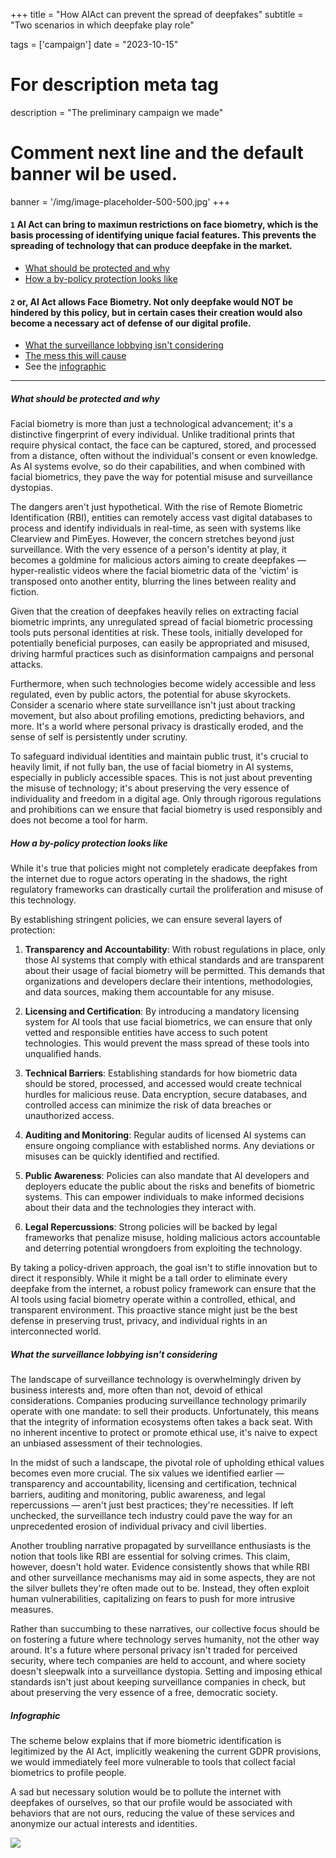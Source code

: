 +++
title = "How AIAct can prevent the spread of deepfakes"
subtitle = "Two scenarios in which deepfake play role"

tags = ['campaign']
date = "2023-10-15"

# For description meta tag
description = "The preliminary campaign we made"

# Comment next line and the default banner wil be used.
banner = '/img/image-placeholder-500-500.jpg'
+++

#### `1` AI Act can bring to maximun restrictions on face biometry, which is the basis processing of identifying unique facial features. This prevents the spreading of technology that can produce deepfake in the market.

* [What should be protected and why](/blog/why-deepfake#what-should-be-protected-and-why)
* [How a by-policy protection looks like](/blog/why-deepfake#how-a-by-policy-protection-looks-like)

#### `2` or, AI Act allows Face Biometry. Not only deepfake would NOT be hindered by this policy, but in certain cases their creation would also become a necessary act of defense of our digital profile.

* [What the surveillance lobbying isn't considering](/blog/why-deepfake#what-the-surveillance-lobbying-isnt-considering)
* [The mess this will cause](/blog/why-deepfake/#the-mess-this-will-cause)
* See the [infographic](/blog/why-deepfake#infographic)

---

##### What should be protected and why

Facial biometry is more than just a technological advancement; it's a distinctive fingerprint of every individual. Unlike traditional prints that require physical contact, the face can be captured, stored, and processed from a distance, often without the individual's consent or even knowledge. As AI systems evolve, so do their capabilities, and when combined with facial biometrics, they pave the way for potential misuse and surveillance dystopias.

The dangers aren't just hypothetical. With the rise of Remote Biometric Identification (RBI), entities can remotely access vast digital databases to process and identify individuals in real-time, as seen with systems like Clearview and PimEyes. However, the concern stretches beyond just surveillance. With the very essence of a person's identity at play, it becomes a goldmine for malicious actors aiming to create deepfakes — hyper-realistic videos where the facial biometric data of the 'victim' is transposed onto another entity, blurring the lines between reality and fiction.

Given that the creation of deepfakes heavily relies on extracting facial biometric imprints, any unregulated spread of facial biometric processing tools puts personal identities at risk. These tools, initially developed for potentially beneficial purposes, can easily be appropriated and misused, driving harmful practices such as disinformation campaigns and personal attacks.

Furthermore, when such technologies become widely accessible and less regulated, even by public actors, the potential for abuse skyrockets. Consider a scenario where state surveillance isn't just about tracking movement, but also about profiling emotions, predicting behaviors, and more. It's a world where personal privacy is drastically eroded, and the sense of self is persistently under scrutiny.

To safeguard individual identities and maintain public trust, it's crucial to heavily limit, if not fully ban, the use of facial biometry in AI systems, especially in publicly accessible spaces. This is not just about preventing the misuse of technology; it's about preserving the very essence of individuality and freedom in a digital age. Only through rigorous regulations and prohibitions can we ensure that facial biometry is used responsibly and does not become a tool for harm.

##### How a by-policy protection looks like

While it's true that policies might not completely eradicate deepfakes from the internet due to rogue actors operating in the shadows, the right regulatory frameworks can drastically curtail the proliferation and misuse of this technology.

By establishing stringent policies, we can ensure several layers of protection:

1. **Transparency and Accountability**: With robust regulations in place, only those AI systems that comply with ethical standards and are transparent about their usage of facial biometry will be permitted. This demands that organizations and developers declare their intentions, methodologies, and data sources, making them accountable for any misuse.

2. **Licensing and Certification**: By introducing a mandatory licensing system for AI tools that use facial biometrics, we can ensure that only vetted and responsible entities have access to such potent technologies. This would prevent the mass spread of these tools into unqualified hands.

3. **Technical Barriers**: Establishing standards for how biometric data should be stored, processed, and accessed would create technical hurdles for malicious reuse. Data encryption, secure databases, and controlled access can minimize the risk of data breaches or unauthorized access.

4. **Auditing and Monitoring**: Regular audits of licensed AI systems can ensure ongoing compliance with established norms. Any deviations or misuses can be quickly identified and rectified.

5. **Public Awareness**: Policies can also mandate that AI developers and deployers educate the public about the risks and benefits of biometric systems. This can empower individuals to make informed decisions about their data and the technologies they interact with.

6. **Legal Repercussions**: Strong policies will be backed by legal frameworks that penalize misuse, holding malicious actors accountable and deterring potential wrongdoers from exploiting the technology.

By taking a policy-driven approach, the goal isn't to stifle innovation but to direct it responsibly. While it might be a tall order to eliminate every deepfake from the internet, a robust policy framework can ensure that the AI tools using facial biometry operate within a controlled, ethical, and transparent environment. This proactive stance might just be the best defense in preserving trust, privacy, and individual rights in an interconnected world.

##### What the surveillance lobbying isn't considering

The landscape of surveillance technology is overwhelmingly driven by business interests and, more often than not, devoid of ethical considerations. Companies producing surveillance technology primarily operate with one mandate: to sell their products. Unfortunately, this means that the integrity of information ecosystems often takes a back seat. With no inherent incentive to protect or promote ethical use, it's naive to expect an unbiased assessment of their technologies.

In the midst of such a landscape, the pivotal role of upholding ethical values becomes even more crucial. The six values we identified earlier — transparency and accountability, licensing and certification, technical barriers, auditing and monitoring, public awareness, and legal repercussions — aren't just best practices; they're necessities. If left unchecked, the surveillance tech industry could pave the way for an unprecedented erosion of individual privacy and civil liberties.

Another troubling narrative propagated by surveillance enthusiasts is the notion that tools like RBI are essential for solving crimes. This claim, however, doesn't hold water. Evidence consistently shows that while RBI and other surveillance mechanisms may aid in some aspects, they are not the silver bullets they're often made out to be. Instead, they often exploit human vulnerabilities, capitalizing on fears to push for more intrusive measures. 

Rather than succumbing to these narratives, our collective focus should be on fostering a future where technology serves humanity, not the other way around. It's a future where personal privacy isn't traded for perceived security, where tech companies are held to account, and where society doesn't sleepwalk into a surveillance dystopia. Setting and imposing ethical standards isn't just about keeping surveillance companies in check, but about preserving the very essence of a free, democratic society.

##### Infographic

The scheme below explains that if more biometric identification is legitimized by the AI Act, implicitly weakening the current GDPR provisions, we would immediately feel more vulnerable to tools that collect facial biometrics to profile people.

A sad but necessary solution would be to pollute the internet with deepfakes of ourselves, so that our profile would be associated with behaviors that are not ours, reducing the value of these services and anonymize our actual interests and identities.

![](/img/deepfake_infographic.jpeg)




<!-- commented below -->
<!--
The EU can forbid the use of Face Biometry in the AI Act. This would limit the use of these technologies in the EU market by policy.

And what if RBI is allowed in the AIAct? Deepfakes would help us as the last defense against massive internet surveillance … by “polluting” our profiles with false images!

* i Deepfake sono possibili perchè prima viene estratta l'impronta biometrica facciale dalla vittima, e poi questa viene incollata in un nuovo corpo (che agisce come un contenitore). Il problema è che spesso questo non succede perchè la persona ha voluto o ha acconsentito, per questo ci riferiamo a loro come vittima.
* Il riconoscimento biometrico dovrebbe essere bannato, perchè a parte il chiaro possibile abuso nel campo della sorveglianza, è anche abilitate e necessaria per la creazione di deepfake. E' infatti l'utilizzo di codice che estrae e tratta feature biometriche parte del problema\*, è la sua diffusione avulsa dall'analisi del rischio ad aver creato questa situazione.
* Se l'RBI (Identificazione Biometrica Remota) diventa legittima, questo include anche l'accesso a banche dati digitali. Sistemi come Clearview or PimEyes, citati esempi nell'infografica sottostanti, agiscono sulla base di questa possibilità. Una soluzione avversariale, ma alla portata di tutti a quel punto, sarebbe quella di inquinare i portali fotografici con foto false, in modo da far si che il business di profilazione facciale venga danneggiato al punto di non rendere questi prodotti affidabili sul mercato. Sarebbe un caso limite che speriamo di non dover raggiungere, ma stiamo provando tool e spiegazioni che vadano a giustificare questa azione.
* i deepfake sono, a buona ragione, associate a delle pratiche nocive di disinformazione e di aggressione alle vittime di questi prodotti. Noi fermamente condanniamo questi abusi, e per questo prendiamo come ipotetiche vittime cinque delle persone più potenti, difese, e responsabili per questo, affinchè sollevare il problema senza nuocere effettivamente a queste persone.
* **Deepfake is possible because a facial fingerprint is extracted from the victim** and then pasted onto a new host. The problem is when the victim does not consent and is unaware.
* **Facial fingerprinting should be banned** because, besides the abuse of targeted surveillance, it enables the production of deepfakes, or more abstractly, the production of other quasi-realistic human features[*](/deepfake#not-just-faces).
* **If RBI is allowed to exist, the only solution would be to pollute the Internet with fake faces**, as explained in the infographic below. We hope society never gets to that point!
* Deepfakes are often associated with unfair practices. They also pose a serious problem in the information ecosystem, as fact-checking is an after-the-fact action, and falsehoods are easily spread. **We firmly condemn such abuses**.

<section id="not-just-faces">

`*` In this regard, we can assume that any human characteristic that can be used to identify a person by digital or natural means should be equally protected. Tools that produce a subject's voice are used to defraud their families and colleagues. A comprehensive AIAct should see these highly personal and persistent characteristics as those that can only be used strictly under the consent and control of the data subject.

# Italiano

`*` In astratto è possibile assumere che ogni caratteristica umana, legata indissolubilmente all'individuo (il volto, la voce) vada distinta da altri dati personali identificativi e vada protetta quanto l'impronta facciale. Del resto ci sono già in circolazione strumenti che permettono l'emulazione di queste caratteristiche e sono utilizzati per produrre frodi. Un AIAct che consideri queste tendenze e tuteli dall'estrazione, il processo, e la riproduzione di queste feature identificativi, sarebbe in grado di catturare l'essenza del problema.
</section>
-->
